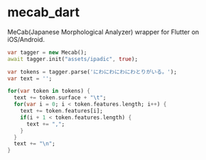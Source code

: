 # mecab_dart

MeCab(Japanese Morphological Analyzer) wrapper for Flutter on iOS/Android.

```dart
var tagger = new Mecab();
await tagger.init("assets/ipadic", true);

var tokens = tagger.parse('にわにわにわにわとりがいる。');
var text = '';

for(var token in tokens) {
  text += token.surface + "\t";
  for(var i = 0; i < token.features.length; i++) {
    text += token.features[i];
    if(i + 1 < token.features.length) {
	  text += ",";
    }
  }
  text += "\n";
}
```



